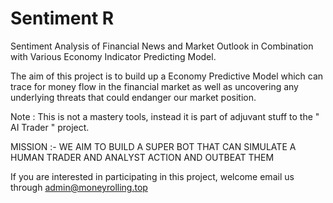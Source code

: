 # Sentiment R
Sentiment Analysis of Financial News and Market Outlook in Combination with Various Economy Indicator Predicting Model.

The aim of this project is to build up a Economy Predictive Model which can trace for money flow in the financial market
as well as uncovering any underlying threats that could endanger our market position.

Note :
This is not a mastery tools, instead it is part of adjuvant stuff to the " AI Trader " project.

MISSION :- WE AIM TO BUILD A SUPER BOT THAT CAN SIMULATE A HUMAN TRADER AND ANALYST ACTION AND OUTBEAT THEM

If you are interested in participating in this project, welcome email us through admin@moneyrolling.top

